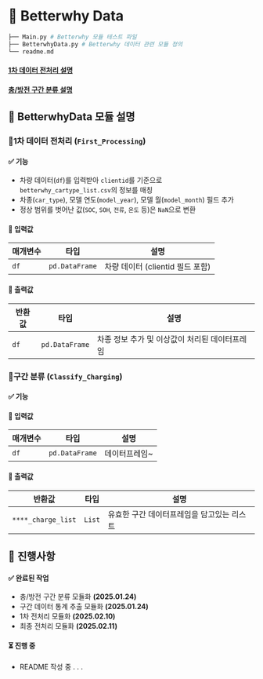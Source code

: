 # 🚗 Betterwhy Data
```bash
├── Main.py # Betterwhy 모듈 테스트 파일
├── BetterwhyData.py # Betterwhy 데이터 관련 모듈 정의
└── readme.md
```
#### [1차 데이터 전처리 설명](#first_processing)
#### [충/방전 구간 분류 설명](#classify_charging)

## 📌 BetterwhyData 모듈 설명
### **🔹1차 데이터 전처리** (`First_Processing`)
<a id="first_processing"></a>

#### ✅ 기능
- 차량 데이터(`df`)를 입력받아 `clientid`를 기준으로 `betterwhy_cartype_list.csv`의 정보를 매칭
- 차종(`car_type`), 모델 연도(`model_year`), 모델 월(`model_month`) 필드 추가
- 정상 범위를 벗어난 값(`SOC`, `SOH`, `전류`, `온도` 등)은 `NaN`으로 변환

#### 🔹 입력값
| 매개변수 | 타입 | 설명 |
|-|-|-|
| `df`| `pd.DataFrame`|차량 데이터 (clientid 필드 포함)|

#### 🔹 출력값
| 반환값 | 타입 | 설명 |
|-|-|-|
| `df`| `pd.DataFrame`|차종 정보 추가 및 이상값이 처리된 데이터프레임|

### **🔹구간 분류** (`Classify_Charging`)
<a id="classify_charging"></a>

#### ✅ 기능

#### 🔹 입력값
| 매개변수 | 타입 | 설명 |
|-|-|-|
| `df`| `pd.DataFrame`|데이터프레임~|

#### 🔹 출력값
| 반환값 | 타입 | 설명 |
|-|-|-|
| `****_charge_list`| `List`|유효한 구간 데이터프레임을 담고있는 리스트|

## 📝 진행사항
#### ✅ 완료된 작업
-  충/방전 구간 분류 모듈화 **(2025.01.24)**
-  구간 데이터 통계 추출 모듈화 **(2025.01.24)**
-  1차 전처리 모듈화 **(2025.02.10)**
-  최종 전처리 모듈화 **(2025.02.11)**
  
#### ⏳ 진행 중
- README 작성 중 . . .
